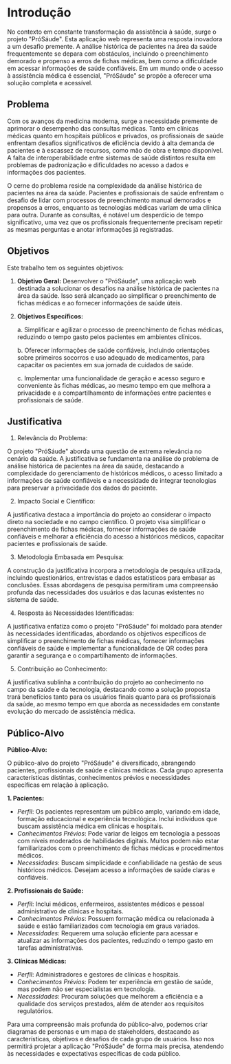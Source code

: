 # Introdução

No contexto em constante transformação da assistência à saúde, surge o projeto "PróSáude". Esta aplicação web representa uma resposta inovadora a um desafio premente. A análise histórica de pacientes na área da saúde frequentemente se depara com obstáculos, incluindo o preenchimento demorado e propenso a erros de fichas médicas, bem como a dificuldade em acessar informações de saúde confiáveis. Em um mundo onde o acesso à assistência médica é essencial, "PróSáude" se propõe a oferecer uma solução completa e acessível.

## Problema

Com os avanços da medicina moderna, surge a necessidade premente de aprimorar o desempenho das consultas médicas. Tanto em clínicas médicas quanto em hospitais públicos e privados, os profissionais de saúde enfrentam desafios significativos de eficiência devido à alta demanda de pacientes e à escassez de recursos, como mão de obra e tempo disponível. A falta de interoperabilidade entre sistemas de saúde distintos resulta em problemas de padronização e dificuldades no acesso a dados e informações dos pacientes.

O cerne do problema reside na complexidade da análise histórica de pacientes na área da saúde. Pacientes e profissionais de saúde enfrentam o desafio de lidar com processos de preenchimento manual demorados e propensos a erros, enquanto as tecnologias médicas variam de uma clínica para outra. Durante as consultas, é notável um desperdício de tempo significativo, uma vez que os profissionais frequentemente precisam repetir as mesmas perguntas e anotar informações já registradas.

## Objetivos

Este trabalho tem os seguintes objetivos:
1. **Objetivo Geral:** Desenvolver o "PróSáude", uma aplicação web destinada a solucionar os desafios na análise histórica de pacientes na área da saúde. Isso será alcançado ao simplificar o preenchimento de fichas médicas e ao fornecer informações de saúde úteis.
2. **Objetivos Específicos:**

   a. Simplificar e agilizar o processo de preenchimento de fichas médicas, reduzindo o tempo gasto pelos pacientes em ambientes clínicos.

   b. Oferecer informações de saúde confiáveis, incluindo orientações sobre primeiros socorros e uso adequado de medicamentos, para capacitar os pacientes em sua jornada de cuidados de saúde.

   c. Implementar uma funcionalidade de geração e acesso seguro e conveniente às fichas médicas, ao mesmo tempo em que melhora a privacidade e a compartilhamento de informações entre pacientes e profissionais de saúde.

## Justificativa

1. Relevância do Problema:

O projeto "PróSáude" aborda uma questão de extrema relevância no cenário da saúde. A justificativa se fundamenta na análise do problema de análise histórica de pacientes na área da saúde, destacando a complexidade do gerenciamento de históricos médicos, o acesso limitado a informações de saúde confiáveis e a necessidade de integrar tecnologias para preservar a privacidade dos dados do paciente.

2. Impacto Social e Científico:

A justificativa destaca a importância do projeto ao considerar o impacto direto na sociedade e no campo científico. O projeto visa simplificar o preenchimento de fichas médicas, fornecer informações de saúde confiáveis e melhorar a eficiência do acesso a históricos médicos, capacitar pacientes e profissionais de saúde.

3. Metodologia Embasada em Pesquisa:

A construção da justificativa incorpora a metodologia de pesquisa utilizada, incluindo questionários, entrevistas e dados estatísticos para embasar as conclusões. Essas abordagens de pesquisa permitiram uma compreensão profunda das necessidades dos usuários e das lacunas existentes no sistema de saúde.

4. Resposta às Necessidades Identificadas:

A justificativa enfatiza como o projeto "PróSáude" foi moldado para atender às necessidades identificadas, abordando os objetivos específicos de simplificar o preenchimento de fichas médicas, fornecer informações confiáveis de saúde e implementar a funcionalidade de QR codes para garantir a segurança e o compartilhamento de informações.

5. Contribuição ao Conhecimento:

A justificativa sublinha a contribuição do projeto ao conhecimento no campo da saúde e da tecnologia, destacando como a solução proposta trará benefícios tanto para os usuários finais quanto para os profissionais da saúde, ao mesmo tempo em que aborda as necessidades em constante evolução do mercado de assistência médica.


## Público-Alvo

**Público-Alvo:**

O público-alvo do projeto "PróSáude" é diversificado, abrangendo pacientes, profissionais de saúde e clínicas médicas. Cada grupo apresenta características distintas, conhecimentos prévios e necessidades específicas em relação à aplicação.

**1. Pacientes:**
   - *Perfil*: Os pacientes representam um público amplo, variando em idade, formação educacional e experiência tecnológica. Inclui indivíduos que buscam assistência médica em clínicas e hospitais.
   - *Conhecimentos Prévios*: Pode variar de leigos em tecnologia a pessoas com níveis moderados de habilidades digitais. Muitos podem não estar familiarizados com o preenchimento de fichas médicas e procedimentos médicos.
   - *Necessidades*: Buscam simplicidade e confiabilidade na gestão de seus históricos médicos. Desejam acesso a informações de saúde claras e confiáveis.

**2. Profissionais de Saúde:**
   - *Perfil*: Inclui médicos, enfermeiros, assistentes médicos e pessoal administrativo de clínicas e hospitais.
   - *Conhecimentos Prévios*: Possuem formação médica ou relacionada à saúde e estão familiarizados com tecnologia em graus variados.
   - *Necessidades*: Requerem uma solução eficiente para acessar e atualizar as informações dos pacientes, reduzindo o tempo gasto em tarefas administrativas.

**3. Clínicas Médicas:**
   - *Perfil*: Administradores e gestores de clínicas e hospitais.
   - *Conhecimentos Prévios*: Podem ter experiência em gestão de saúde, mas podem não ser especialistas em tecnologia.
   - *Necessidades*: Procuram soluções que melhorem a eficiência e a qualidade dos serviços prestados, além de atender aos requisitos regulatórios.

Para uma compreensão mais profunda do público-alvo, podemos criar diagramas de personas e um mapa de stakeholders, destacando as características, objetivos e desafios de cada grupo de usuários. Isso nos permitirá projetar a aplicação "PróSáude" de forma mais precisa, atendendo às necessidades e expectativas específicas de cada público.